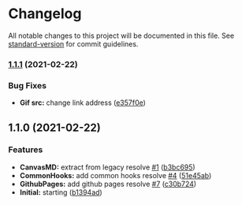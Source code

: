 # Changelog

All notable changes to this project will be documented in this file. See [standard-version](https://github.com/conventional-changelog/standard-version) for commit guidelines.

### [1.1.1](https://github.com/theguriev/canvas-markdown/compare/v1.1.0...v1.1.1) (2021-02-22)


### Bug Fixes

* **Gif src:** change link address ([e357f0e](https://github.com/theguriev/canvas-markdown/commit/e357f0e08d4478c1090b869d4240b4688e0a39d9))

## 1.1.0 (2021-02-22)


### Features

* **CanvasMD:** extract from legacy resolve [#1](https://github.com/theguriev/canvas-markdown/issues/1) ([b3bc695](https://github.com/theguriev/canvas-markdown/commit/b3bc69560558907ed48651b7b7d9cefbd124d4e4))
* **CommonHooks:** add common hooks resolve [#4](https://github.com/theguriev/canvas-markdown/issues/4) ([51e45ab](https://github.com/theguriev/canvas-markdown/commit/51e45abd013c795f22af592ae3fe954667be7926))
* **GithubPages:** add github pages resolve [#7](https://github.com/theguriev/canvas-markdown/issues/7) ([c30b724](https://github.com/theguriev/canvas-markdown/commit/c30b7245205ae69a632beaec5b7a2140a3632733))
* **Initial:** starting ([b1394ad](https://github.com/theguriev/canvas-markdown/commit/b1394ad632eb209739eb783b34181a2c1dd5d777))
